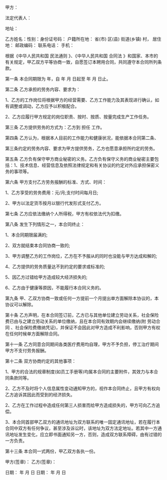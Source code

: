 
 


甲方：


法定代表人：


地址：


乙方姓名：性别：身份证号码： 户籍所在地： 省(市) 区(县) 街道(乡镇) 村， 居住地： 邮政编码： 联系电话： 手机：


根据《中华人民共和国
民法通则
》、《中华人民共和国
合同法
》和国家、本市的有关规定，甲乙双方平等协商一致，自愿签订本聘用合同，共同遵守本合同所列条款。


第一条 本合同期限为 年，自 年 月 日起至 年 月 日止。


第二条 乙方承担的劳务内容、要求为：


1、乙方的工作岗位将根据甲方的经营需要、乙方工作能力及其表现进行确认，如有调整或调动，乙方应予以积极配合。


2、乙方应履行甲方规定的岗位职责、按时、按质、按量完成生产工作任务。


第三条 乙方提供劳务的方式为：乙方到 担任 工作。


第四条 乙方认为，根据本人目前的工作能力和健康状况，能依据本合同第二条、


第三条约定的劳务内容、要求为甲方提供劳务，乙方也愿意承担所约定的劳务。


第五条 乙方负有保守甲方商业秘密的义务。乙方负有保守义务的商业秘密主要包括：1、技术信息、经营信息及依照法律规定和有关协议的约定对外应承担保密义务的事项等。


第六条 甲方支付乙方劳务报酬的标准、方式、时间：


1、乙方享受的劳务费用：元/月;支付时间每月日;


2、甲方以法定货币按月以银行代发形式支付乙方。


第七条 乙方应依法缴纳个人所得税，甲方有权依法代为扣缴。


第八条 发生下列情形之一，本合同终止：


1、本合同期限届满的;


2、双方就结束本合同协商一致的;


3、甲方调整乙方的工作岗位，乙方在不予服从的同时也没能与甲方达成和解的;


4、乙方提供的劳务质量达不到约定的要求或标准的;


5、因乙方过错给甲方造成较大经济损失的;


6、乙方由于健康等原因，不能履行本合同义务的。


第九条 甲、乙双方协商一致或任何一方提前一个月提出单方面解除本协议的，本协议可以解除。


第十条 乙方声明，在本合同签订前，乙方已与其他单位建立劳动关系，社会保险费已由与之建立劳动关系的单位缴纳，且在本合同有效期内会继续缴纳(附
劳动合同
、社会保险费缴纳凭证)，并保证不会因此对甲方造成不利影响，否则甲方有权在任何时候单方面解除合同。


第十一条 乙方同意合同期间各类医疗费用均自理，甲方不予负担，停工治疗期间甲方不支付劳务报酬。


第十二条 双方协商约定的其他事项：


1、甲方的合法的规章制度(如员工手册等)均属本合同的主要附件，其效力与本合同条款同等。


2、乙方不及时将个人信息属性变动通知甲方的，视作本合同终止，且甲方有权向乙方追诉其因此而受到的经济损失。


2、乙方在工作过程中造成任何第三人损害而给甲方造成损失的，甲方可向乙方追偿。


3、本合同首部甲乙双方的通讯地址为双方联系的唯一固定通讯地址，若在履行本合同中双方有任何争议，甚至涉及诉讼时，该地址为双方法定地址。若其中一方通讯地址发生变化，应立即书面通知另一方，否则，造成双方联系障碍，由有过错的一方负责。


第十三条 本合同一式两份，甲乙双方各执一份。


甲方(签章)： 乙方(签章)：


日期： 年 月 日 日期： 年 月 日
 


 

 
 
 
 
 
  


  
 

  


  


  
 
 
 
 

